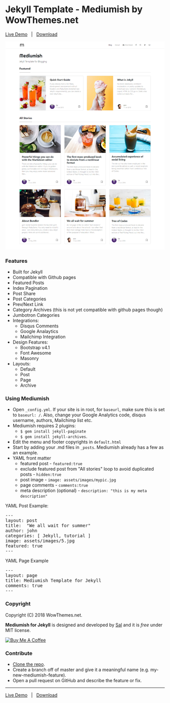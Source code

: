 # Jekyll Template - Mediumish by WowThemes.net

[Live Demo](https://wowthemesnet.github.io/mediumish-theme-jekyll/) &nbsp; | &nbsp; [Download](https://github.com/wowthemesnet/mediumish-theme-jekyll/archive/master.zip)

![mediumish](assets/images/mediumish-jekyll-template.png)

### Features

- Built for Jekyll
- Compatible with Github pages
- Featured Posts
- Index Pagination
- Post Share
- Post Categories
- Prev/Next Link
- Category Archives (this is not yet compatible with github pages though)
- Jumbotron Categories
- Integrations:
    - Disqus Comments
    - Google Analaytics
    - Mailchimp Integration
- Design Features:
    - Bootstrap v4.1
    - Font Awesome
    - Masonry
- Layouts:
    - Default
    - Post
    - Page
    - Archive
    
### Using Mediumish

- Open <code>_config.yml</code>. If your site is in root, for <code>baseurl</code>, make sure this is set to <code>baseurl: /</code>. Also, change your Google Analytics code, disqus username, authors, Mailchimp list etc.
- Mediumish requires 2 plugins: 
    - <code>$ gem install jekyll-paginate</code>
    - <code>$ gem install jekyll-archives</code>.
- Edit the menu and footer copyrights in <code>default.html</code>
- Start by adding your .md files in <code>_posts</code>. Mediumish already has a few as an example. 
- YAML front matter
    - featured post - <code>featured:true</code>
    - exclude featured post from "All stories" loop to avoid duplicated posts - <code>hidden:true</code>
    - post image - <code>image: assets/images/mypic.jpg</code>
    - page comments - <code>comments:true</code>
    - meta description (optional) - <code>description: "this is my meta description"</code>
    
YAML Post Example:
<pre>
---
layout: post
title:  "We all wait for summer"
author: john
categories: [ Jekyll, tutorial ]
image: assets/images/5.jpg
featured: true
---
</pre>

YAML Page Example
<pre>
---
layout: page
title: Mediumish Template for Jekyll
comments: true
---
</pre>

### Copyright

Copyright (C) 2018 WowThemes.net.

**Mediumish for Jekyll** is designed and developed by [Sal](https://www.wowthemes.net) and it is *free* under MIT license. 

<a href="https://www.buymeacoffee.com/sal" target="_blank"><img src="https://www.buymeacoffee.com/assets/img/custom_images/orange_img.png" alt="Buy Me A Coffee" style="height: auto !important;width: auto !important;" ></a>

### Contribute

- [Clone the repo](https://github.com/wowthemesnet/mediumish-theme-jekyll).
- Create a branch off of master and give it a meaningful name (e.g. my-new-mediumish-feature).
- Open a pull request on GitHub and describe the feature or fix.

-----------------

[Live Demo](https://wowthemesnet.github.io/mediumish-theme-jekyll/) &nbsp; | &nbsp; [Download](https://github.com/wowthemesnet/mediumish-theme-jekyll/archive/master.zip)
